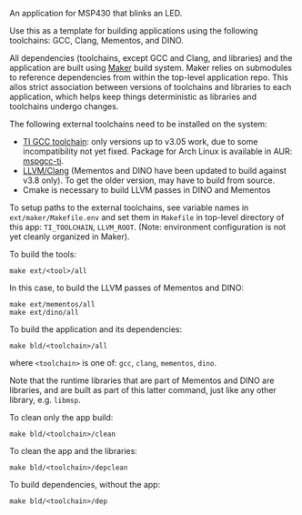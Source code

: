 An application for MSP430 that blinks an LED.

Use this as a template for building applications using
the following toolchains: GCC, Clang, Mementos, and DINO.

All dependencies (toolchains, except GCC and Clang, and libraries) and the
application are built using [Maker](https://github.com/CMUAbstract/Maker) build
system. Maker relies on submodules to reference dependencies from within the
top-level application repo. This allos strict association between versions of
toolchains and libraries to each application, which helps keep things
deterministic as libraries and toolchains undergo changes.

The following external toolchains need to be installed on the system:

* [TI GCC toolchain](http://www.ti.com/tool/msp430-gcc-opensource): only
  versions up to v3.05 work, due to some incompatibility not yet fixed. Package
  for Arch Linux is available in AUR: [mspgcc-ti](https://aur.archlinux.org/packages/mspgcc-ti).
* [LLVM/Clang](http://llvm.org/) (Mementos and DINO have been updated to build
  against v3.8 only). To get the older version, may have to build from source.
* Cmake is necessary to build LLVM passes in DINO and Mementos

To setup paths to the external toolchains, see variable names in
`ext/maker/Makefile.env` and set them in `Makefile` in top-level directory of
this app: `TI_TOOLCHAIN`, `LLVM_ROOT`. (Note: environment configuration
is not yet cleanly organized in Maker).


To build the tools:

    make ext/<tool>/all

In this case, to build the LLVM passes of Mementos and DINO:

    make ext/mementos/all
    make ext/dino/all

To build the application and its dependencies:

    make bld/<toolchain>/all

where `<toolchain>` is one of: `gcc`, `clang`, `mementos`, `dino`.

Note that the runtime libraries that are part of Mementos and DINO
are libraries, and are built as part of this latter command, just
like any other library, e.g. `libmsp`.

To clean only the app build:

    make bld/<toolchain>/clean

To clean the app and the libraries:

    make bld/<toolchain>/depclean

To build dependencies, without the app:

    make bld/<toolchain>/dep
